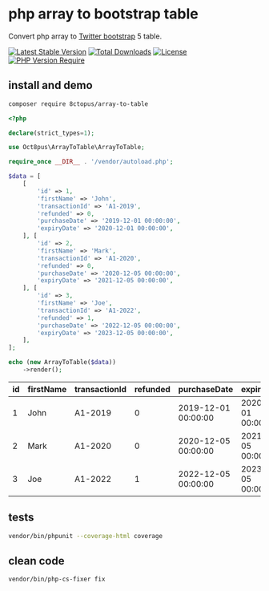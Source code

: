 # php array to bootstrap table

Convert php array to [Twitter bootstrap](https://getbootstrap.com/) 5 table.

[![Latest Stable Version](http://poser.pugx.org/8ctopus/array-to-table/v)](https://packagist.org/packages/8ctopus/array-to-table) [![Total Downloads](http://poser.pugx.org/8ctopus/array-to-table/downloads)](https://packagist.org/packages/8ctopus/array-to-table) [![License](http://poser.pugx.org/8ctopus/array-to-table/license)](https://packagist.org/packages/8ctopus/array-to-table) [![PHP Version Require](http://poser.pugx.org/8ctopus/array-to-table/require/php)](https://packagist.org/packages/8ctopus/array-to-table)

## install and demo

```sh
composer require 8ctopus/array-to-table
```

```php
<?php

declare(strict_types=1);

use Oct8pus\ArrayToTable\ArrayToTable;

require_once __DIR__ . '/vendor/autoload.php';

$data = [
    [
        'id' => 1,
        'firstName' => 'John',
        'transactionId' => 'A1-2019',
        'refunded' => 0,
        'purchaseDate' => '2019-12-01 00:00:00',
        'expiryDate' => '2020-12-01 00:00:00',
    ], [
        'id' => 2,
        'firstName' => 'Mark',
        'transactionId' => 'A1-2020',
        'refunded' => 0,
        'purchaseDate' => '2020-12-05 00:00:00',
        'expiryDate' => '2021-12-05 00:00:00',
    ], [
        'id' => 3,
        'firstName' => 'Joe',
        'transactionId' => 'A1-2022',
        'refunded' => 1,
        'purchaseDate' => '2022-12-05 00:00:00',
        'expiryDate' => '2023-12-05 00:00:00',
    ],
];

echo (new ArrayToTable($data))
    ->render();
```

<link rel="stylesheet" href="https://cdnjs.cloudflare.com/ajax/libs/twitter-bootstrap/5.2.3/css/bootstrap.min.css" integrity="sha512-SbiR/eusphKoMVVXysTKG/7VseWii+Y3FdHrt0EpKgpToZeemhqHeZeLWLhJutz/2ut2Vw1uQEj2MbRF+TVBUA==" crossorigin="anonymous" referrerpolicy="no-referrer" />
<table class="table ">
<thead>
  <tr>
    <th scope="col">id</th>
    <th scope="col">firstName</th>
    <th scope="col">transactionId</th>
    <th scope="col">refunded</th>
    <th scope="col">purchaseDate</th>
    <th scope="col">expiryDate</th>
  </tr>
</thead>
<tbody>
  <tr>
    <td>1</td>
    <td>John</td>
    <td>A1-2019</td>
    <td>0</td>
    <td>2019-12-01 00:00:00</td>
    <td>2020-12-01 00:00:00</td>
  </tr>
  <tr>
    <td>2</td>
    <td>Mark</td>
    <td>A1-2020</td>
    <td>0</td>
    <td>2020-12-05 00:00:00</td>
    <td>2021-12-05 00:00:00</td>
  </tr>
  <tr>
    <td>3</td>
    <td>Joe</td>
    <td>A1-2022</td>
    <td>1</td>
    <td>2022-12-05 00:00:00</td>
    <td>2023-12-05 00:00:00</td>
  </tr>
</tbody>
</table>

## tests

```sh
vendor/bin/phpunit --coverage-html coverage
```

## clean code

```sh
vendor/bin/php-cs-fixer fix
```
